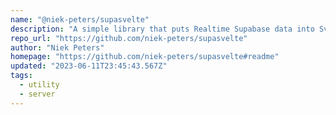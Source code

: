 ```yaml
---
name: "@niek-peters/supasvelte"
description: "A simple library that puts Realtime Supabase data into Svelte stores"
repo_url: "https://github.com/niek-peters/supasvelte"
author: "Niek Peters"
homepage: "https://github.com/niek-peters/supasvelte#readme"
updated: "2023-06-11T23:45:43.567Z"
tags: 
  - utility
  - server
---
```

